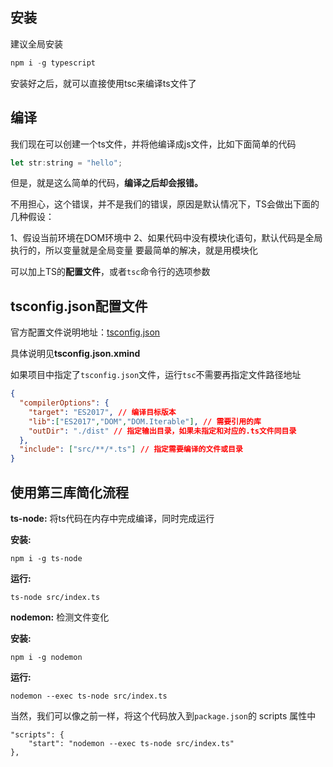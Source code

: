 ## 安装

建议全局安装

```js
npm i -g typescript
```

安装好之后，就可以直接使用tsc来编译ts文件了

## 编译

我们现在可以创建一个ts文件，并将他编译成js文件，比如下面简单的代码

```js
let str:string = "hello";
```

但是，就是这么简单的代码，**编译之后却会报错。**

不用担心，这个错误，并不是我们的错误，原因是默认情况下，TS会做出下面的几种假设：

1、假设当前环境在DOM环境中
2、如果代码中没有模块化语句，默认代码是全局执行的，所以变量就是全局变量
要最简单的解决，就是用模块化

可以加上TS的**配置文件**，或者`tsc`命令行的选项参数

## tsconfig.json配置文件

官方配置文件说明地址：[tsconfig.json](https://www.typescriptlang.org/tsconfig)

具体说明见**tsconfig.json.xmind**

如果项目中指定了`tsconfig.json`文件，运行`tsc`不需要再指定文件路径地址

```json
{
  "compilerOptions": {
    "target": "ES2017", // 编译目标版本
    "lib":["ES2017","DOM","DOM.Iterable"], // 需要引用的库
    "outDir": "./dist" // 指定输出目录，如果未指定和对应的.ts文件同目录
  },
  "include": ["src/**/*.ts"] // 指定需要编译的文件或目录
}
```

## 使用第三库简化流程

**ts-node:** 将ts代码在内存中完成编译，同时完成运行

**安装:**

```
npm i -g ts-node
```

**运行:**

```
ts-node src/index.ts
```

**nodemon:** 检测文件变化

**安装:**

```
npm i -g nodemon
```

**运行:**

```
nodemon --exec ts-node src/index.ts
```

当然，我们可以像之前一样，将这个代码放入到`package.json`的 scripts 属性中

```
"scripts": {
    "start": "nodemon --exec ts-node src/index.ts"
},
```

